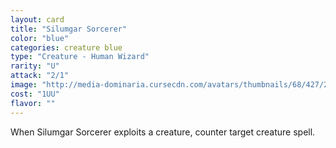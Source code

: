 ```yaml
---
layout: card
title: "Silumgar Sorcerer"
color: "blue"
categories: creature blue
type: "Creature - Human Wizard"
rarity: "U"
attack: "2/1"
image: "http://media-dominaria.cursecdn.com/avatars/thumbnails/68/427/200/283/635618489272543407.png"
cost: "1UU"
flavor: ""
---
```


When Silumgar Sorcerer exploits a creature, counter target creature spell.
